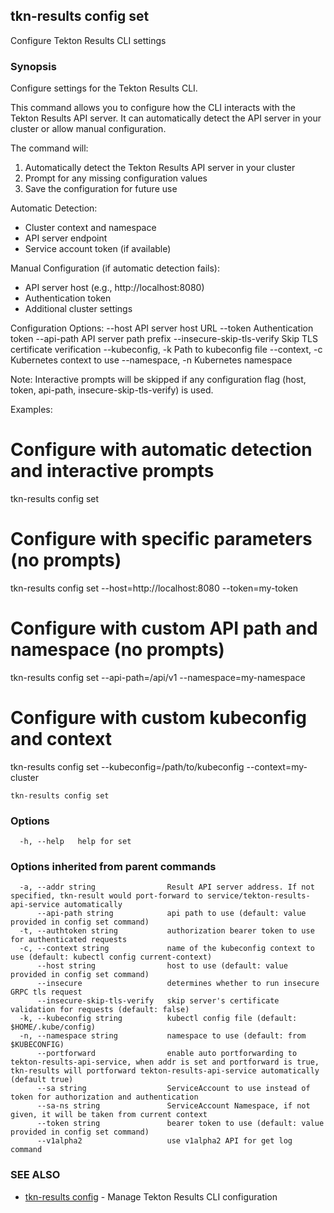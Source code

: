 ## tkn-results config set

Configure Tekton Results CLI settings

### Synopsis

Configure settings for the Tekton Results CLI.

This command allows you to configure how the CLI interacts with the Tekton Results API server.
It can automatically detect the API server in your cluster or allow manual configuration.

The command will:
1. Automatically detect the Tekton Results API server in your cluster
2. Prompt for any missing configuration values
3. Save the configuration for future use

Automatic Detection:
- Cluster context and namespace
- API server endpoint
- Service account token (if available)

Manual Configuration (if automatic detection fails):
- API server host (e.g., http://localhost:8080)
- Authentication token
- Additional cluster settings

Configuration Options:
  --host                    API server host URL
  --token                   Authentication token
  --api-path                API server path prefix
  --insecure-skip-tls-verify Skip TLS certificate verification
  --kubeconfig, -k          Path to kubeconfig file
  --context, -c             Kubernetes context to use
  --namespace, -n           Kubernetes namespace

Note: Interactive prompts will be skipped if any configuration flag (host, token, api-path, insecure-skip-tls-verify) is used.

Examples:
  # Configure with automatic detection and interactive prompts
  tkn-results config set

  # Configure with specific parameters (no prompts)
  tkn-results config set --host=http://localhost:8080 --token=my-token

  # Configure with custom API path and namespace (no prompts)
  tkn-results config set --api-path=/api/v1 --namespace=my-namespace

  # Configure with custom kubeconfig and context
  tkn-results config set --kubeconfig=/path/to/kubeconfig --context=my-cluster

```
tkn-results config set
```

### Options

```
  -h, --help   help for set
```

### Options inherited from parent commands

```
  -a, --addr string                Result API server address. If not specified, tkn-result would port-forward to service/tekton-results-api-service automatically
      --api-path string            api path to use (default: value provided in config set command)
  -t, --authtoken string           authorization bearer token to use for authenticated requests
  -c, --context string             name of the kubeconfig context to use (default: kubectl config current-context)
      --host string                host to use (default: value provided in config set command)
      --insecure                   determines whether to run insecure GRPC tls request
      --insecure-skip-tls-verify   skip server's certificate validation for requests (default: false)
  -k, --kubeconfig string          kubectl config file (default: $HOME/.kube/config)
  -n, --namespace string           namespace to use (default: from $KUBECONFIG)
      --portforward                enable auto portforwarding to tekton-results-api-service, when addr is set and portforward is true, tkn-results will portforward tekton-results-api-service automatically (default true)
      --sa string                  ServiceAccount to use instead of token for authorization and authentication
      --sa-ns string               ServiceAccount Namespace, if not given, it will be taken from current context
      --token string               bearer token to use (default: value provided in config set command)
      --v1alpha2                   use v1alpha2 API for get log command
```

### SEE ALSO

* [tkn-results config](tkn-results_config.md)	 - Manage Tekton Results CLI configuration

